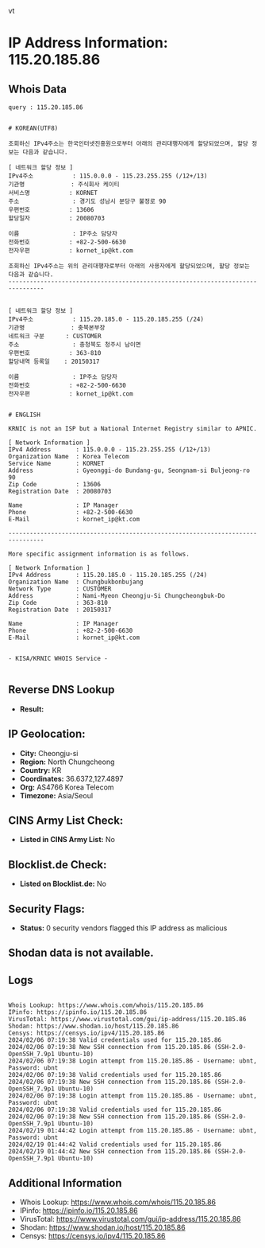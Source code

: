 vt
# IP Address Information: 115.20.185.86

## Whois Data
```
query : 115.20.185.86


# KOREAN(UTF8)

조회하신 IPv4주소는 한국인터넷진흥원으로부터 아래의 관리대행자에게 할당되었으며, 할당 정보는 다음과 같습니다.

[ 네트워크 할당 정보 ]
IPv4주소           : 115.0.0.0 - 115.23.255.255 (/12+/13)
기관명             : 주식회사 케이티
서비스명           : KORNET
주소               : 경기도 성남시 분당구 불정로 90
우편번호           : 13606
할당일자           : 20080703

이름               : IP주소 담당자
전화번호           : +82-2-500-6630
전자우편           : kornet_ip@kt.com

조회하신 IPv4주소는 위의 관리대행자로부터 아래의 사용자에게 할당되었으며, 할당 정보는 다음과 같습니다.
--------------------------------------------------------------------------------


[ 네트워크 할당 정보 ]
IPv4주소           : 115.20.185.0 - 115.20.185.255 (/24)
기관명             : 충북본부장
네트워크 구분      : CUSTOMER
주소               : 충청북도 청주시 남이면
우편번호           : 363-810
할당내역 등록일    : 20150317

이름               : IP주소 담당자
전화번호           : +82-2-500-6630
전자우편           : kornet_ip@kt.com


# ENGLISH

KRNIC is not an ISP but a National Internet Registry similar to APNIC.

[ Network Information ]
IPv4 Address       : 115.0.0.0 - 115.23.255.255 (/12+/13)
Organization Name  : Korea Telecom
Service Name       : KORNET
Address            : Gyeonggi-do Bundang-gu, Seongnam-si Buljeong-ro 90
Zip Code           : 13606
Registration Date  : 20080703

Name               : IP Manager
Phone              : +82-2-500-6630
E-Mail             : kornet_ip@kt.com

--------------------------------------------------------------------------------

More specific assignment information is as follows.

[ Network Information ]
IPv4 Address       : 115.20.185.0 - 115.20.185.255 (/24)
Organization Name  : Chungbukbonbujang
Network Type       : CUSTOMER
Address            : Nami-Myeon Cheongju-Si Chungcheongbuk-Do
Zip Code           : 363-810
Registration Date  : 20150317

Name               : IP Manager
Phone              : +82-2-500-6630
E-Mail             : kornet_ip@kt.com


- KISA/KRNIC WHOIS Service -


```
## Reverse DNS Lookup
- **Result:** 

## IP Geolocation:
- **City:** Cheongju-si
- **Region:** North Chungcheong
- **Country:** KR
- **Coordinates:** 36.6372,127.4897
- **Org:** AS4766 Korea Telecom
- **Timezone:** Asia/Seoul

## CINS Army List Check:
- **Listed in CINS Army List:** 
No

## Blocklist.de Check:
- **Listed on Blocklist.de:** 
No

## Security Flags:
- **Status:** 0 security vendors flagged this IP address as malicious

## Shodan data is not available.

## Logs
```

Whois Lookup: https://www.whois.com/whois/115.20.185.86
IPinfo: https://ipinfo.io/115.20.185.86
VirusTotal: https://www.virustotal.com/gui/ip-address/115.20.185.86
Shodan: https://www.shodan.io/host/115.20.185.86
Censys: https://censys.io/ipv4/115.20.185.86
2024/02/06 07:19:38 Valid credentials used for 115.20.185.86
2024/02/06 07:19:38 New SSH connection from 115.20.185.86 (SSH-2.0-OpenSSH_7.9p1 Ubuntu-10)
2024/02/06 07:19:38 Login attempt from 115.20.185.86 - Username: ubnt, Password: ubnt
2024/02/06 07:19:38 Valid credentials used for 115.20.185.86
2024/02/06 07:19:38 New SSH connection from 115.20.185.86 (SSH-2.0-OpenSSH_7.9p1 Ubuntu-10)
2024/02/06 07:19:38 Login attempt from 115.20.185.86 - Username: ubnt, Password: ubnt
2024/02/06 07:19:38 Valid credentials used for 115.20.185.86
2024/02/06 07:19:38 New SSH connection from 115.20.185.86 (SSH-2.0-OpenSSH_7.9p1 Ubuntu-10)
2024/02/19 01:44:42 Login attempt from 115.20.185.86 - Username: ubnt, Password: ubnt
2024/02/19 01:44:42 Valid credentials used for 115.20.185.86
2024/02/19 01:44:42 New SSH connection from 115.20.185.86 (SSH-2.0-OpenSSH_7.9p1 Ubuntu-10)

```
## Additional Information
- Whois Lookup: https://www.whois.com/whois/115.20.185.86
- IPinfo: https://ipinfo.io/115.20.185.86
- VirusTotal: https://www.virustotal.com/gui/ip-address/115.20.185.86
- Shodan: https://www.shodan.io/host/115.20.185.86
- Censys: https://censys.io/ipv4/115.20.185.86

